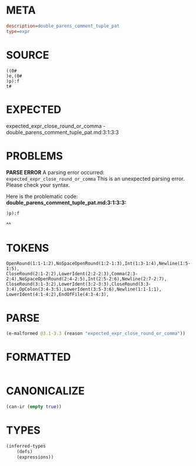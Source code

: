 # META
~~~ini
description=double_parens_comment_tuple_pat
type=expr
~~~
# SOURCE
~~~roc
((0#
)e,(0#
)p):f
t#
~~~
# EXPECTED
expected_expr_close_round_or_comma - double_parens_comment_tuple_pat.md:3:1:3:3
# PROBLEMS
**PARSE ERROR**
A parsing error occurred: `expected_expr_close_round_or_comma`
This is an unexpected parsing error. Please check your syntax.

Here is the problematic code:
**double_parens_comment_tuple_pat.md:3:1:3:3:**
```roc
)p):f
```
^^


# TOKENS
~~~zig
OpenRound(1:1-1:2),NoSpaceOpenRound(1:2-1:3),Int(1:3-1:4),Newline(1:5-1:5),
CloseRound(2:1-2:2),LowerIdent(2:2-2:3),Comma(2:3-2:4),NoSpaceOpenRound(2:4-2:5),Int(2:5-2:6),Newline(2:7-2:7),
CloseRound(3:1-3:2),LowerIdent(3:2-3:3),CloseRound(3:3-3:4),OpColon(3:4-3:5),LowerIdent(3:5-3:6),Newline(1:1-1:1),
LowerIdent(4:1-4:2),EndOfFile(4:3-4:3),
~~~
# PARSE
~~~clojure
(e-malformed @3.1-3.3 (reason "expected_expr_close_round_or_comma"))
~~~
# FORMATTED
~~~roc

~~~
# CANONICALIZE
~~~clojure
(can-ir (empty true))
~~~
# TYPES
~~~clojure
(inferred-types
	(defs)
	(expressions))
~~~
